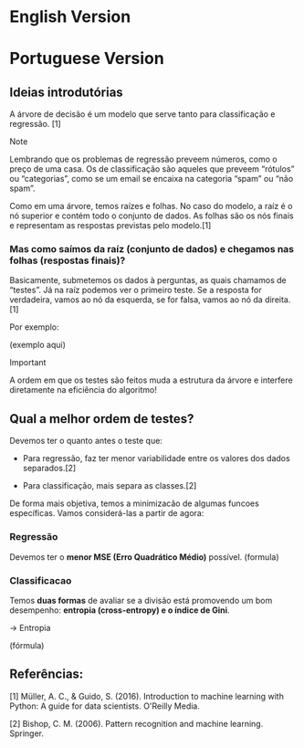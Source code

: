 # English Version

# Portuguese Version

## Ideias introdutórias

A árvore de decisão é um modelo que serve tanto para classificação e regressão. [1] 

> [!NOTE]
> Lembrando que os problemas de regressão preveem números, como o preço de uma casa. Os de classificação são aqueles que preveem “rótulos” ou “categorias”, como se um email se encaixa na categoria “spam” ou “não spam”.
 
Como em uma árvore, temos raízes e folhas. No caso do modelo, a raíz é o nó superior e contém todo o conjunto de dados. As folhas são os nós finais e representam as respostas previstas pelo modelo.[1]

### Mas como saímos da raíz (conjunto de dados) e chegamos nas folhas (respostas finais)?

Basicamente, submetemos os dados à perguntas, as quais chamamos de “testes”. Já na raíz podemos ver o primeiro teste. Se a resposta for verdadeira, vamos ao nó da esquerda, se for falsa, vamos ao nó da direita.[1]


Por exemplo:

(exemplo aqui)


> [!IMPORTANT]
> A ordem em que os testes são feitos muda a estrutura da árvore e interfere diretamente na eficiência do algoritmo!

## Qual a melhor ordem de testes?

Devemos ter o quanto antes o teste que:
- Para regressão, faz ter menor variabilidade entre os valores dos dados separados.[2]
  
- Para classificação, mais separa as classes.[2]


De forma mais objetiva, temos a minimizacão de algumas funcoes específicas. Vamos considerá-las a partir de agora:


### Regressão
Devemos ter o **menor MSE (Erro Quadrático Médio)** possível.
(formula)


### Classificacao
Temos **duas formas** de avaliar se a divisão está promovendo um bom desempenho: **entropia (cross-entropy) e o índice de Gini**.

-> Entropia

(fórmula)










## Referências:

[1] Müller, A. C., & Guido, S. (2016). Introduction to machine learning with Python: A guide for data scientists. O'Reilly Media.

[2] Bishop, C. M. (2006). Pattern recognition and machine learning. Springer.
